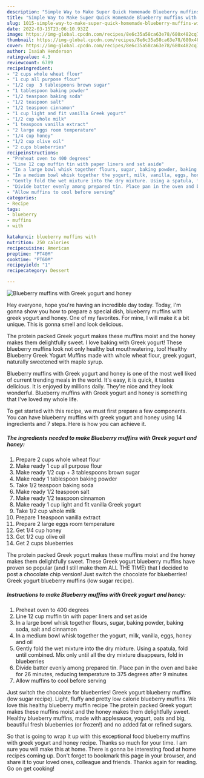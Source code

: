 ```yaml
---
description: "Simple Way to Make Super Quick Homemade Blueberry muffins with Greek yogurt and honey"
title: "Simple Way to Make Super Quick Homemade Blueberry muffins with Greek yogurt and honey"
slug: 1015-simple-way-to-make-super-quick-homemade-blueberry-muffins-with-greek-yogurt-and-honey
date: 2022-03-15T23:06:10.932Z
image: https://img-global.cpcdn.com/recipes/8e6c35a58ca63e78/680x482cq70/blueberry-muffins-with-greek-yogurt-and-honey-recipe-main-photo.jpg
thumbnail: https://img-global.cpcdn.com/recipes/8e6c35a58ca63e78/680x482cq70/blueberry-muffins-with-greek-yogurt-and-honey-recipe-main-photo.jpg
cover: https://img-global.cpcdn.com/recipes/8e6c35a58ca63e78/680x482cq70/blueberry-muffins-with-greek-yogurt-and-honey-recipe-main-photo.jpg
author: Isaiah Henderson
ratingvalue: 4.3
reviewcount: 6789
recipeingredient:
- "2 cups whole wheat flour"
- "1 cup all purpose flour"
- "1/2 cup  3 tablespoons brown sugar"
- "1 tablespoon baking powder"
- "1/2 teaspoon baking soda"
- "1/2 teaspoon salt"
- "1/2 teaspoon cinnamon"
- "1 cup light and fit vanilla Greek yogurt"
- "1/2 cup whole milk"
- "1 teaspoon vanilla extract"
- "2 large eggs room temperature"
- "1/4 cup honey"
- "1/2 cup olive oil"
- "2 cups blueberries"
recipeinstructions:
- "Preheat oven to 400 degrees"
- "Line 12 cup muffin tin with paper liners and set aside"
- "In a large bowl whisk together flours, sugar, baking powder, baking soda, salt and cinnamon"
- "In a medium bowl whisk together the yogurt, milk, vanilla, eggs, honey and oil"
- "Gently fold the wet mixture into the dry mixture. Using a spatula, fold until combined. Mix only until all the dry mixture disappears, fold in blueberries"
- "Divide batter evenly among prepared tin. Place pan in the oven and bake for 26 minutes, reducing temperature to 375 degrees after 9 minutes"
- "Allow muffins to cool before serving"
categories:
- Recipe
tags:
- blueberry
- muffins
- with

katakunci: blueberry muffins with 
nutrition: 250 calories
recipecuisine: American
preptime: "PT40M"
cooktime: "PT60M"
recipeyield: "1"
recipecategory: Dessert

---
```



![Blueberry muffins with Greek yogurt and honey](https://img-global.cpcdn.com/recipes/8e6c35a58ca63e78/680x482cq70/blueberry-muffins-with-greek-yogurt-and-honey-recipe-main-photo.jpg)

Hey everyone, hope you're having an incredible day today. Today, I'm gonna show you how to prepare a special dish, blueberry muffins with greek yogurt and honey. One of my favorites. For mine, I will make it a bit unique. This is gonna smell and look delicious.

The protein packed Greek yogurt makes these muffins moist and the honey makes them delightfully sweet. I love baking with Greek yogurt! These blueberry muffins look not only healthy but mouthwatering, too! Healthy Blueberry Greek Yogurt Muffins made with whole wheat flour, greek yogurt, naturally sweetened with maple syrup.

Blueberry muffins with Greek yogurt and honey is one of the most well liked of current trending meals in the world. It's easy, it is quick, it tastes delicious. It is enjoyed by millions daily. They're nice and they look wonderful. Blueberry muffins with Greek yogurt and honey is something that I've loved my whole life.


To get started with this recipe, we must first prepare a few components. You can have blueberry muffins with greek yogurt and honey using 14 ingredients and 7 steps. Here is how you can achieve it.

<!--inarticleads1-->

##### The ingredients needed to make Blueberry muffins with Greek yogurt and honey:

1. Prepare 2 cups whole wheat flour
1. Make ready 1 cup all purpose flour
1. Make ready 1/2 cup + 3 tablespoons brown sugar
1. Make ready 1 tablespoon baking powder
1. Take 1/2 teaspoon baking soda
1. Make ready 1/2 teaspoon salt
1. Make ready 1/2 teaspoon cinnamon
1. Make ready 1 cup light and fit vanilla Greek yogurt
1. Take 1/2 cup whole milk
1. Prepare 1 teaspoon vanilla extract
1. Prepare 2 large eggs room temperature
1. Get 1/4 cup honey
1. Get 1/2 cup olive oil
1. Get 2 cups blueberries


The protein packed Greek yogurt makes these muffins moist and the honey makes them delightfully sweet. These Greek yogurt blueberry muffins have proven so popular (and I still make them ALL THE TIME) that I decided to post a chocolate chip version! Just switch the chocolate for blueberries! Greek yogurt blueberry muffins (low sugar recipe). 

<!--inarticleads2-->

##### Instructions to make Blueberry muffins with Greek yogurt and honey:

1. Preheat oven to 400 degrees
1. Line 12 cup muffin tin with paper liners and set aside
1. In a large bowl whisk together flours, sugar, baking powder, baking soda, salt and cinnamon
1. In a medium bowl whisk together the yogurt, milk, vanilla, eggs, honey and oil
1. Gently fold the wet mixture into the dry mixture. Using a spatula, fold until combined. Mix only until all the dry mixture disappears, fold in blueberries
1. Divide batter evenly among prepared tin. Place pan in the oven and bake for 26 minutes, reducing temperature to 375 degrees after 9 minutes
1. Allow muffins to cool before serving


Just switch the chocolate for blueberries! Greek yogurt blueberry muffins (low sugar recipe). Light, fluffy and pretty low calorie blueberry muffins. We love this healthy blueberry muffin recipe The protein packed Greek yogurt makes these muffins moist and the honey makes them delightfully sweet. Healthy blueberry muffins, made with applesauce, yogurt, oats and big, beautiful fresh blueberries (or frozen!) and no added fat or refined sugars. 

So that is going to wrap it up with this exceptional food blueberry muffins with greek yogurt and honey recipe. Thanks so much for your time. I am sure you will make this at home. There is gonna be interesting food at home recipes coming up. Don't forget to bookmark this page in your browser, and share it to your loved ones, colleague and friends. Thanks again for reading. Go on get cooking!
